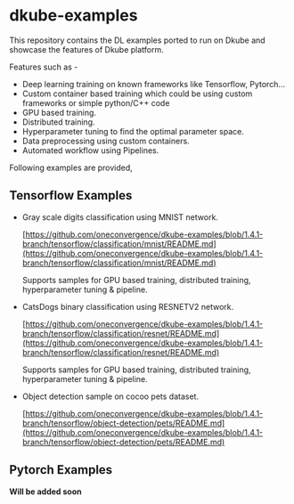 # dkube-examples

This repository contains the DL examples ported to run on Dkube and showcase the features of Dkube platform.

Features such as -

- Deep learning training on known frameworks like Tensorflow, Pytorch...
- Custom container based training which could be using custom frameworks or simple python/C++ code
- GPU based training.
- Distributed training.
- Hyperparameter tuning to find the optimal parameter space.
- Data preprocessing using custom containers.
- Automated workflow using Pipelines.

Following examples are provided,

## Tensorflow Examples

- Gray scale digits classification using MNIST network.

  [https://github.com/oneconvergence/dkube-examples/blob/1.4.1-branch/tensorflow/classification/mnist/README.md](https://github.com/oneconvergence/dkube-examples/blob/1.4.1-branch/tensorflow/classification/mnist/README.md)

  Supports samples for GPU based training, distributed training, hyperparameter tuning & pipeline.

- CatsDogs binary classification using RESNETV2 network.

  [https://github.com/oneconvergence/dkube-examples/blob/1.4.1-branch/tensorflow/classification/resnet/README.md](https://github.com/oneconvergence/dkube-examples/blob/1.4.1-branch/tensorflow/classification/resnet/README.md)

  Supports samples for GPU based training, distributed training, hyperparameter tuning & pipeline.

- Object detection sample on cocoo pets dataset.

  [https://github.com/oneconvergence/dkube-examples/blob/1.4.1-branch/tensorflow/object-detection/pets/README.md](https://github.com/oneconvergence/dkube-examples/blob/1.4.1-branch/tensorflow/object-detection/pets/README.md)

## Pytorch Examples

**Will be added soon**
